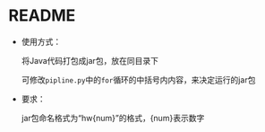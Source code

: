 # README

- 使用方式：

  将Java代码打包成jar包，放在同目录下

  可修改`pipline.py`中的`for`循环的中括号内内容，来决定运行的jar包

- 要求：

  jar包命名格式为“hw{num}”的格式，{num}表示数字